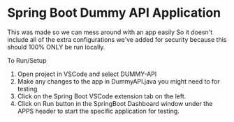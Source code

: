 # Spring Boot Dummy API Application 
This was made so we can mess around with an app easily So it doesn't include all of the extra
configurations we've added for security because this should 100% ONLY be run locally. 

To Run/Setup
1. Open project in VSCode and select DUMMY-API
2. Make any changes to the app in DummyAPI.java you might need to for testing
3. Click on the Spring Boot VSCode extension tab on the left.
4. Click on Run button in the SpringBoot Dashboard window under the APPS header 
    to start the specific application for testing. 
